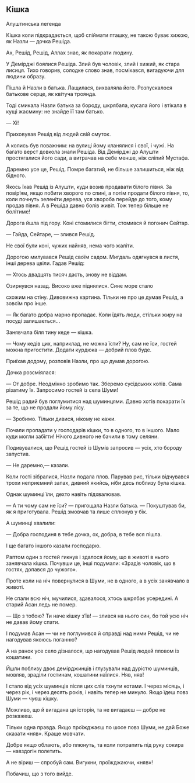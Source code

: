 ## Кішка

Алуштинська легенда

Кішка коли підкрадається, щоб спіймати пташку, не такою буває хижою, як Назли — дочка Решіда.

Ах, Решід, Решід, Аллах знає, як покарати людину.

У Демірджі боялися Решіда.
Злий був чоловік, злий і хижий, як стара лисиця.
Тихо говорив, солодке слово знав, посміхався, вигадуючи для людини образу.

Пішла й Назли в батька.
Лащилася, вихваляла його.
Розпускалося батькове серце, як квітуча троянда.

Тоді смикала Назли батька за бороду, шкрябала, кусала його і втікала в кущі жасмину: не знайде її там батько.

— Хі!

Приховував Решід від людей свій смуток.

А колись був поважним: на вулиці йому кланялися і свої, і чужі.
На багато верст довкола знали Решіда.
Від Демірджі до Алушти простягалися його сади, а витрачав на себе менше, ніж сліпий Мустафа.

Даремно усе це, Решід.
Помре багатий, не більше залишиться, ніж від бідного.

Якось їхав Решід із Алушти, куди возив продавати білого півня.
За повір’ям, якщо побити хворого по спині, а потім продати білого півня, то, коли почнуть зеленіти дерева, уся хвороба перейде до того, кому продав півня.
А в Решіда давно болів живіт.
Тож тепер більше не болітиме!

Дорога йшла під гору.
Коні стомилися бігти, стомився й погонич Сейтар.

— Гайда, Сейтаре, — злився Решід.

Не свої були коні, чужих найняв, нема чого жаліти.

Дорогою милувався Решід своїм садом.
Мигдаль одягнувся в листя, інші дерева цвіли.
Гадав Решід:

— Хтось двадцять тисяч дасть, знову не віддам.

Озирнувся назад.
Високо вже піднялися.
Синє море стало

схожим на стіну.
Дивовижна картина.
Тільки не про це думав Решід, а зовсім про інше.

— Як багато добра марно пропадає.
Коли їдять люди, стільки жиру на посуді залишається...

Занявчала біля тину кеде — кішка.

— Чому кедів цих, наприклад, не можна їсти?
Ну, сам не їси, гостей можна пригостити.
Додати курдюка — добрий плов буде.

Приїхав додому, розповів Назли, про що думав дорогою.

Дочка розсміялася:

— От добре.
Неодмінно зробимо так.
Зберемо сусідських котів.
Сама різатиму їх.
Запросимо гостей із села Шуми!

Решід радий був поглумитися над шуминцями.
Давно хотів покарати їх за те, що не продали йому лісу.

— Зробимо.
Тільки дивися, нікому не кажи.

Почали пропадати у господарів кішки, то в одного, то в іншого.
Мало куди могли забігти!
Нічого дивного не бачили в тому селяни.

Подивувалися, що Решід гостей із Шумів запросив — усіх, хто бороду запустив.

— Не даремно,— казали.

Коли гості зібралися, Назли подала плов.
Парував рис, тільки відчувався трохи неприємний запах, дивний якийсь, ніби десь поблизу була кішка.

Однак шуминці їли, дехто навіть підхвалював.

— А ти чому сам не їси? — пригощала Назли батька. — Покуштував би, як я приготувала.
Решід змовчав та лише сплюнув у бік.

А шуминці хвалили:

— Добра господиня в тебе дочка, ох, добра, в тебе вся пішла.

І ще багато іншого казали господарю.

Раптом один з гостей гикнув і здалося йому, що в животі в нього занявчала кішка.
Почувши це, інші подумали: «Зрадів чоловік, що в гостях, допався до чужого».

Проте коли на ніч повернулися в Шуми, не в одного, а в усіх занявчало в животі.

Не спали всю ніч, мучилися, здавалося, хтось шкрябає усередині.
А старий Асан ледь не помер.

— Що з тобою?
Ти наче кішку з’їв! — злився на нього син, бо той усю ніч не давав йому спати.

І подумав Асан — чи не поглумився й справді над ними Решід, чи не нагодував якоюсь поганню?

А на ранок усе село дізналося, що нагодував Решід людей пловом із кошатини.

Йшли поблизу двоє демірджинців і глузували над дурістю шуминців, мовляв, зраділи гостинам, кошатини наїлися.
Няв, няв!

І стало від усіх шуминців після цих слів тхнути котами.
І через місяць, і через рік, і через десять років, і навіть тепер не минуло.
Якщо їдеш повз Шуми — чуєш кішку.

Можливо, що й вигадана ця історія, та не вигадаєш — добре не розкажеш.

Тільки одна правда.
Якщо проїжджаєш по шосе повз Шуми, не дай Боже сказати «няв».
Краще мовчати.

Добре якщо облають, або плюнуть, та коли потрапить під руку сокира — навздогін полетить.

А не віриш — спробуй сам.
Вигукни, проїжджаючи, «няв»!

Побачиш, що з того вийде.
